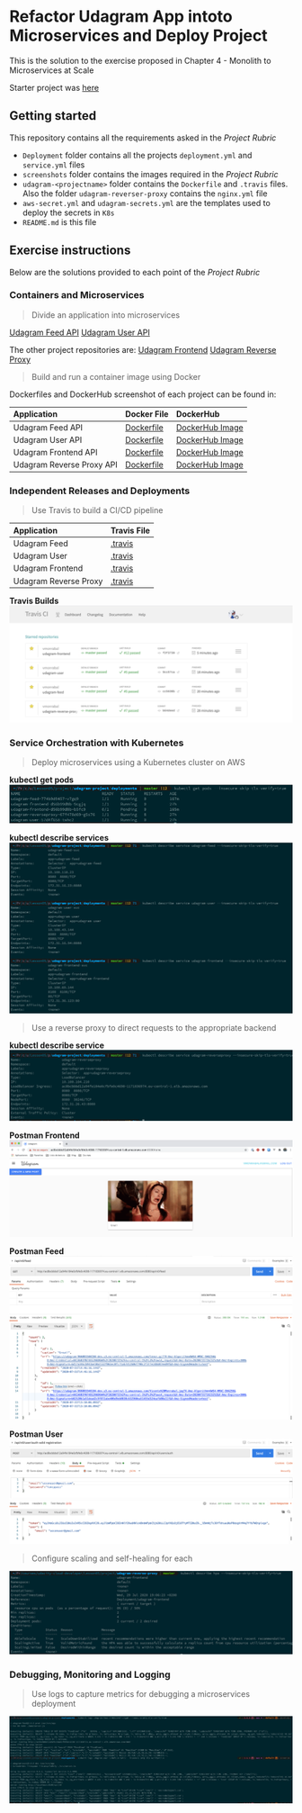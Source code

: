 # Refactor Udagram App intoto Microservices and Deploy Project
This is the solution to the exercise proposed in Chapter 4 - Monolith to Microservices at Scale

Starter project was [here](https://github.com/vmonrabal/nd9990-c3-microservices-exercises/tree/master/project)

## Getting started
This repository contains all the requirements asked in the *Project Rubric*
- `Deployment` folder contains all the projects `deployment.yml` and `service.yml` files
- `screenshots` folder contains the images required in the *Project Rubric*
- `udagram-<projectname>` folder contains the `Dockerfile` and `.travis` files. Also the folder `udagram-reverser-proxy` contains the `nginx.yml` file
- `aws-secret.yml` and `udagram-secrets.yml` are the templates used to deploy the secrets in `K8s`
- `README.md` is this file

## Exercise instructions
Below are the solutions provided to each point of the *Project Rubric*

### Containers and Microservices
> Divide an application into microservices

[Udagram Feed API](https://github.com/vmonrabal/udagram-feed)
[Udagram User API](https://github.com/vmonrabal/udagram-user)

The other project repositories are:
[Udagram Frontend](https://github.com/vmonrabal/udagram-frontend)
[Udagram Reverse Proxy](https://github.com/vmonrabal/udagram-reverse-proxy)

> Build and run a container image using Docker

Dockerfiles and DockerHub screenshot of each project can be found in:


| Application | Docker File| DockerHub |
| :---------- | :--------- | :-------- |
| Udagram Feed API | [Dockerfile](https://github.com/vmonrabal/udagram-project/blob/master/udagram-feed/Dockerfile) | [DockerHub Image](https://github.com/vmonrabal/udagram-project/blob/master/screenshots/docker-feed.png) |
| Udagram User API | [Dockerfile](https://github.com/vmonrabal/udagram-project/blob/master/udagram-user/Dockerfile) | [DockerHub Image](https://github.com/vmonrabal/udagram-project/blob/master/screenshots/docker-feed.png) |
| Udagram Frontend API | [Dockerfile](https://github.com/vmonrabal/udagram-project/blob/master/udagram-frontend/Dockerfile) | [DockerHub Image](https://github.com/vmonrabal/udagram-project/blob/master/screenshots/docker-feed.png) |
| Udagram Reverse Proxy API | [Dockerfile](https://github.com/vmonrabal/udagram-project/blob/master/udagram-reverse-proxy/Dockerfile) | [DockerHub Image](https://github.com/vmonrabal/udagram-project/blob/master/screenshots/docker-feed.png) |

### Independent Releases and Deployments
> Use Travis to build a CI/CD pipeline

| Application | Travis File|
| :---------- | :--------- |
| Udagram Feed | [.travis](https://github.com/vmonrabal/udagram-project/blob/master/udagram-feed/.travis.yml)|
| Udagram User | [.travis](https://github.com/vmonrabal/udagram-project/blob/master/udagram-user/.travis.yml)|
| Udagram Frontend | [.travis](https://github.com/vmonrabal/udagram-project/blob/master/udagram-frontend/.travis.yml)|
| Udagram Reverse Proxy | [.travis](https://github.com/vmonrabal/udagram-project/blob/master/udagram-reverse-proxy/.travis.yml)|

**Travis Builds**
![Travis Builds](https://raw.githubusercontent.com/vmonrabal/udagram-project/master/screenshots/travis-builds.png)

### Service Orchestration with Kubernetes
> Deploy microservices using a Kubernetes cluster on AWS

**kubectl get pods**
![Get Pods](https://raw.githubusercontent.com/vmonrabal/udagram-project/master/screenshots/kubectl-get-pods.png)

**kubectl describe services**
![Describe Services](https://raw.githubusercontent.com/vmonrabal/udagram-project/master/screenshots/kubectl-describe-services.png)

> Use a reverse proxy to direct requests to the appropriate backend

**kubectl describe service**
![Describe Reverse Proxy](https://raw.githubusercontent.com/vmonrabal/udagram-project/master/screenshots/kubectl-describe-reverse.png)

**Postman Frontend**
![Frontend Reverse Proxy](https://raw.githubusercontent.com/vmonrabal/udagram-project/master/screenshots/reverse-proxy-frontend.png)

**Postman Feed**
![Feed Reverse Proxy](https://raw.githubusercontent.com/vmonrabal/udagram-project/master/screenshots/reverse-proxy-feed.png)

**Postman User**
![User Reverse Proxy](https://raw.githubusercontent.com/vmonrabal/udagram-project/master/screenshots/reverse-proxy-user.png)

> Configure scaling and self-healing for each 

![Describe HPA](https://raw.githubusercontent.com/vmonrabal/udagram-project/master/screenshots/kubectl-describe-hpa.png)

### Debugging, Monitoring and Logging
> Use logs to capture metrics for debugging a microservices deployment

![Describe Reverse Proxy](https://raw.githubusercontent.com/vmonrabal/udagram-project/master/screenshots/kubectl-api-logs.png)
